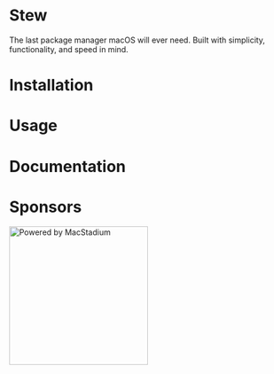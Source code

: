 # Stew

The last package manager macOS will ever need.
Built with simplicity, functionality, and speed in mind.

# Installation

# Usage

# Documentation

# Sponsors

<img src="https://uploads-ssl.webflow.com/5ac3c046c82724970fc60918/5c019d917bba312af7553b49_MacStadium-developerlogo.png" alt="Powered by MacStadium" width="250"/>
